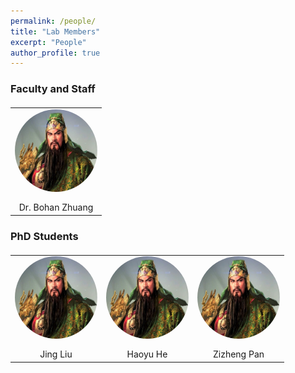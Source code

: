 ```yaml
---
permalink: /people/
title: "Lab Members"
excerpt: "People"
author_profile: true
---
```


### Faculty and Staff

<table  style="border: none;  margin-top:20px;">
  <tr>
    <td align="center" valign="top" style="border: none;"><img src="../images/bohan.jpg" alt="jing" style="margin-bottom:40px; width:400px; height:400px;zoom:33%;border-radius: 50%;zoom:33%;" />
    <br>Dr. Bohan Zhuang
    </td>
  </tr>
 </table>

### PhD Students

<table  style="border: none; margin-top:20px;">
  <tr>
    <td align="center" valign="top" style="border: none;"><img src="../images/bohan.jpg" alt="jing" style="margin-bottom:40px; width:400px; height:400px;zoom:33%;border-radius: 50%;zoom:33%;" />
    <br>Jing Liu
    </td>
    <td align="center" valign="top" style="border: none;"><img src="../images/bohan.jpg" alt="jing" style="margin-bottom:40px; width:400px; height:400px;zoom:33%;border-radius: 50%;zoom:33%;" />
    <br>Haoyu He
    </td>
    <td align="center" valign="top" style="border: none;"><img src="../images/bohan.jpg" alt="jing" style="margin-bottom:40px; width:400px; height:400px;zoom:33%;border-radius: 50%;zoom:33%;" />
    <br>Zizheng Pan
    </td>
  </tr>
 </table>


